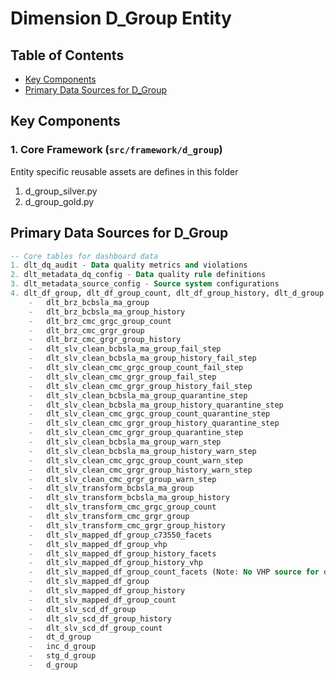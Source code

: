 # Dimension D_Group Entity

## Table of Contents
- [Key Components](#key-components)
- [Primary Data Sources for D_Group](#primary_data_sources_d_group)

## Key Components

### 1. Core Framework (`src/framework/d_group`)
Entity specific reusable assets are defines in this folder

1. d_group_silver.py
2. d_group_gold.py


## Primary Data Sources for D_Group
```sql
-- Core tables for dashboard data
1. dlt_dq_audit - Data quality metrics and violations
2. dlt_metadata_dq_config - Data quality rule definitions
3. dlt_metadata_source_config - Source system configurations
4. dlt_df_group, dlt_df_group_count, dlt_df_group_history, dlt_d_group - Business data
    -   dlt_brz_bcbsla_ma_group
    -   dlt_brz_bcbsla_ma_group_history
    -   dlt_brz_cmc_grgc_group_count
    -   dlt_brz_cmc_grgr_group
    -   dlt_brz_cmc_grgr_group_history
    -   dlt_slv_clean_bcbsla_ma_group_fail_step
    -   dlt_slv_clean_bcbsla_ma_group_history_fail_step
    -   dlt_slv_clean_cmc_grgc_group_count_fail_step
    -   dlt_slv_clean_cmc_grgr_group_fail_step
    -   dlt_slv_clean_cmc_grgr_group_history_fail_step
    -   dlt_slv_clean_bcbsla_ma_group_quarantine_step
    -   dlt_slv_clean_bcbsla_ma_group_history_quarantine_step
    -   dlt_slv_clean_cmc_grgc_group_count_quarantine_step
    -   dlt_slv_clean_cmc_grgr_group_history_quarantine_step
    -   dlt_slv_clean_cmc_grgr_group_quarantine_step
    -   dlt_slv_clean_bcbsla_ma_group_warn_step
    -   dlt_slv_clean_bcbsla_ma_group_history_warn_step
    -   dlt_slv_clean_cmc_grgc_group_count_warn_step
    -   dlt_slv_clean_cmc_grgr_group_history_warn_step
    -   dlt_slv_clean_cmc_grgr_group_warn_step
    -   dlt_slv_transform_bcbsla_ma_group
    -   dlt_slv_transform_bcbsla_ma_group_history
    -   dlt_slv_transform_cmc_grgc_group_count
    -   dlt_slv_transform_cmc_grgr_group
    -   dlt_slv_transform_cmc_grgr_group_history
    -   dlt_slv_mapped_df_group_c73550_facets
    -   dlt_slv_mapped_df_group_vhp
    -   dlt_slv_mapped_df_group_history_facets
    -   dlt_slv_mapped_df_group_history_vhp
    -   dlt_slv_mapped_df_group_count_facets (Note: No VHP source for df_group_count)
    -   dlt_slv_mapped_df_group
    -   dlt_slv_mapped_df_group_history
    -   dlt_slv_mapped_df_group_count
    -   dlt_slv_scd_df_group
    -   dlt_slv_scd_df_group_history
    -   dlt_slv_scd_df_group_count
    -   dt_d_group
    -   inc_d_group
    -   stg_d_group
    -   d_group
